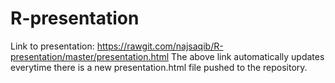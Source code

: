 # R-presentation

Link to presentation: https://rawgit.com/najsaqib/R-presentation/master/presentation.html
The above link automatically updates everytime there is a new presentation.html file pushed to the repository.